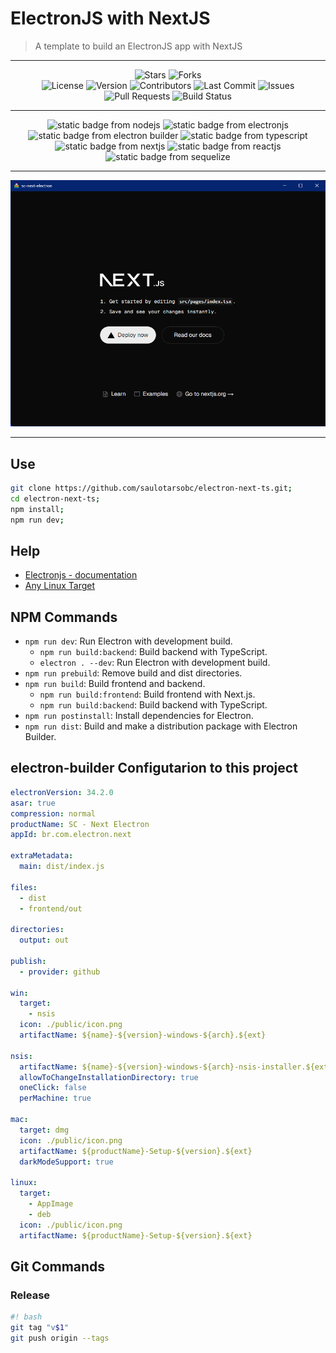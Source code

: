 # ElectronJS with NextJS

> A template to build an ElectronJS app with NextJS

---

<div align="center">
  <img alt="Stars" src="https://img.shields.io/github/stars/saulotarsobc/electronjs-with-nextjs.svg">
  <img alt="Forks" src="https://img.shields.io/github/forks/saulotarsobc/electronjs-with-nextjs.svg">
</div>

<div align="center">
  <img alt="License" src="https://img.shields.io/badge/License-MIT-yellow.svg">
  <img alt="Version" src="https://img.shields.io/github/v/release/saulotarsobc/electronjs-with-nextjs.svg">
  <img alt="Contributors" src="https://img.shields.io/github/contributors/saulotarsobc/electronjs-with-nextjs.svg">
  <img alt="Last Commit" src="https://img.shields.io/github/last-commit/saulotarsobc/electronjs-with-nextjs.svg">
  <img alt="Issues" src="https://img.shields.io/github/issues/saulotarsobc/electronjs-with-nextjs.svg">
  <img alt="Pull Requests" src="https://img.shields.io/github/issues-pr/saulotarsobc/electronjs-with-nextjs.svg">
  <img alt="Build Status" src="https://img.shields.io/github/actions/workflow/status/saulotarsobc/electronjs-with-nextjs/.github/workflows/launch-app.yaml">
</div>

---

<!-- Badge Start -->
<div align="center">
 <img alt="static badge from nodejs" src="https://img.shields.io/badge/NodeJS-v22.14.0-44883e">
 <img alt="static badge from electronjs" src="https://img.shields.io/badge/ElectronJS-v34.2.0-46816e">
 <img alt="static badge from electron builder" src="https://img.shields.io/badge/Electron%20Builder-v25.1.8-blue">
 <img alt="static badge from typescript" src="https://img.shields.io/badge/TypeScript-v5.7.3-blue">
 <img alt="static badge from nextjs" src="https://img.shields.io/badge/NextJS-v15.1.7-black">
 <img alt="static badge from reactjs" src="https://img.shields.io/badge/ReactJS-v19.0.0-61DAFB">
 <img alt="static badge from sequelize" src="https://img.shields.io/badge/Sequelize-v6.37.5-52B0E7">
</div>
<!-- Badge End -->

---

<div align="center">
  <img alt="demo" src="./demo/demo.png">
</div>

---

## Use

```sh
git clone https://github.com/saulotarsobc/electron-next-ts.git;
cd electron-next-ts;
npm install;
npm run dev;
```

## Help

- [Electronjs - documentation](https://www.electronjs.org/pt/docs/latest/)
- [Any Linux Target](https://www.electron.build/linux)

## NPM Commands

- `npm run dev`: Run Electron with development build.
  - `npm run build:backend`: Build backend with TypeScript.
  - `electron . --dev`: Run Electron with development build.
- `npm run prebuild`: Remove build and dist directories.
- `npm run build`: Build frontend and backend.
  - `npm run build:frontend`: Build frontend with Next.js.
  - `npm run build:backend`: Build backend with TypeScript.
- `npm run postinstall`: Install dependencies for Electron.
- `npm run dist`: Build and make a distribution package with Electron Builder.

## electron-builder Configutarion to this project

```yaml
electronVersion: 34.2.0
asar: true
compression: normal
productName: SC - Next Electron
appId: br.com.electron.next

extraMetadata:
  main: dist/index.js

files:
  - dist
  - frontend/out

directories:
  output: out

publish:
  - provider: github

win:
  target:
    - nsis
  icon: ./public/icon.png
  artifactName: ${name}-${version}-windows-${arch}.${ext}

nsis:
  artifactName: ${name}-${version}-windows-${arch}-nsis-installer.${ext}
  allowToChangeInstallationDirectory: true
  oneClick: false
  perMachine: true

mac:
  target: dmg
  icon: ./public/icon.png
  artifactName: ${productName}-Setup-${version}.${ext}
  darkModeSupport: true

linux:
  target:
    - AppImage
    - deb
  icon: ./public/icon.png
  artifactName: ${productName}-Setup-${version}.${ext}
```

## Git Commands

### Release

```bash
#! bash
git tag "v$1"
git push origin --tags
```
